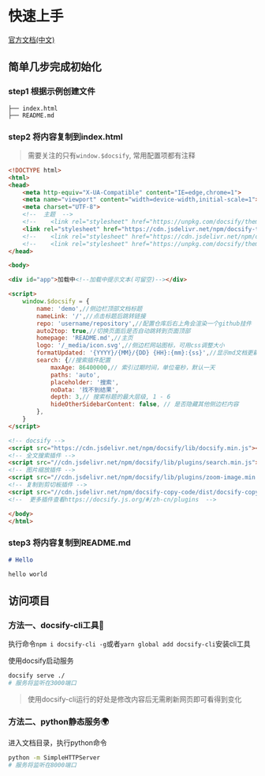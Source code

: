 # 快速上手

[官方文档(中文)](https://docsify.js.org/#/zh-cn/)

## 简单几步完成初始化

### step1 根据示例创建文件

```
├── index.html
├── README.md
```

### step2 将内容复制到index.html
> 需要关注的只有`window.$docsify`, 常用配置项都有注释
```html
<!DOCTYPE html>
<html>
<head>
    <meta http-equiv="X-UA-Compatible" content="IE=edge,chrome=1">
    <meta name="viewport" content="width=device-width,initial-scale=1">
    <meta charset="UTF-8">
    <!--  主题  -->
    <!--    <link rel="stylesheet" href="https://unpkg.com/docsify/themes/vue.css">-->
    <link rel="stylesheet" href="https://cdn.jsdelivr.net/npm/docsify-themeable@0/dist/css/theme-simple.css">
    <!--    <link rel="stylesheet" href="https://cdn.jsdelivr.net/npm/docsify-themeable@0/dist/css/theme-simple-dark.css">-->
    <!--    <link rel="stylesheet" href="https://unpkg.com/docsify/themes/dark.css">-->
</head>

<body>

<div id="app">加载中<!--加载中提示文本(可留空)--></div>

<script>
    window.$docsify = {
        name: 'demo',//侧边栏顶部文档标题
        nameLink: '/',//点击标题后跳转链接
        repo: 'username/repository',//配置仓库后右上角会渲染一个github挂件
        auto2top: true,//切换页面后是否自动跳转到页面顶部
        homepage: 'README.md',//主页
        logo: '/_media/icon.svg',//侧边栏网站图标，可用css调整大小
        formatUpdated: '{YYYY}/{MM}/{DD} {HH}:{mm}:{ss}',//显示md文档更新日期，格式参考https://github.com/lukeed/tinydate#patterns
        search: {//搜索插件配置
            maxAge: 86400000,// 索引过期时间，单位毫秒，默认一天
            paths: 'auto',
            placeholder: '搜索',
            noData: '找不到结果',
            depth: 3,// 搜索标题的最大层级, 1 - 6
            hideOtherSidebarContent: false, // 是否隐藏其他侧边栏内容
        },
    }
</script>

<!-- docsify -->
<script src="https://cdn.jsdelivr.net/npm/docsify/lib/docsify.min.js"></script>
<!-- 全文搜索插件 -->
<script src="//cdn.jsdelivr.net/npm/docsify/lib/plugins/search.min.js"></script>
<!-- 图片缩放插件 -->
<script src="//cdn.jsdelivr.net/npm/docsify/lib/plugins/zoom-image.min.js"></script>
<!-- 复制到剪切板插件 -->
<script src="//cdn.jsdelivr.net/npm/docsify-copy-code/dist/docsify-copy-code.min.js"></script>
<!--  更多插件查看https://docsify.js.org/#/zh-cn/plugins  -->

</body>
</html>
```

### step3 将内容复制到README.md

```markdown
# Hello

hello world
```

## 访问项目

### 方法一、docsify-cli工具🔧

执行命令`npm i docsify-cli -g`或者`yarn global add docsify-cli`安装cli工具

使用docsify启动服务

```bash
docsify serve ./
# 服务将监听在3000端口
```

> 使用docsify-cli运行的好处是修改内容后无需刷新网页即可看得到变化

### 方法二、python静态服务🌍

进入文档目录，执行python命令

```bash
python -m SimpleHTTPServer
# 服务将监听在8000端口
```

